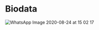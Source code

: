 # Biodata
![WhatsApp Image 2020-08-24 at 15 02 17](https://user-images.githubusercontent.com/60589822/91019438-2f486300-e61b-11ea-93be-9083b317f154.jpeg)
